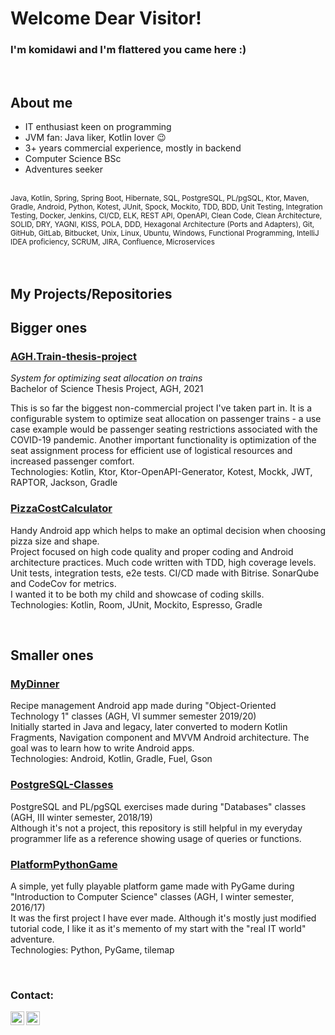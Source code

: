 # Welcome Dear Visitor! 

### I'm komidawi and I'm flattered you came here :)

<br />

## About me

* IT enthusiast keen on programming
* JVM fan: Java liker, Kotlin lover 😉
* 3+ years commercial experience, mostly in backend
* Computer Science BSc
* Adventures seeker

<br />
<sub>Java, Kotlin, Spring, Spring Boot, Hibernate, SQL, PostgreSQL, PL/pgSQL, Ktor, Maven, Gradle, Android, Python, Kotest, JUnit, Spock, Mockito, TDD, BDD, Unit Testing, Integration Testing, Docker, Jenkins, CI/CD, ELK, REST API, OpenAPI, Clean Code, Clean Architecture, SOLID, DRY, YAGNI, KISS, POLA, DDD, Hexagonal Architecture (Ports and Adapters), Git, GitHub, GitLab, Bitbucket, Unix, Linux, Ubuntu, Windows, Functional Programming, IntelliJ IDEA proficiency, SCRUM, JIRA, Confluence, Microservices</sub>
<br />

<br />
<br />

## My Projects/Repositories

## Bigger ones

### [AGH.Train-thesis-project](https://gitlab.com/komidawi/Agh-Train)

*System for optimizing seat allocation on trains*<br />
Bachelor of Science Thesis Project, AGH, 2021

This is so far the biggest non-commercial project I've taken part in. It is a configurable system to optimize seat allocation on passenger trains - a use case example would be passenger seating restrictions associated with the COVID-19 pandemic. Another important functionality is optimization of the seat assignment process for efficient use of logistical resources and increased passenger comfort.<br />
Technologies: Kotlin, Ktor, Ktor-OpenAPI-Generator, Kotest, Mockk, JWT, RAPTOR, Jackson, Gradle

### [PizzaCostCalculator](https://github.com/komidawi/PizzaCostCalculator)
Handy Android app which helps to make an optimal decision when choosing pizza size and shape.<br />
Project focused on high code quality and proper coding and Android architecture practices. Much code written with TDD, high coverage levels. Unit tests, integration tests, e2e tests. CI/CD made with Bitrise. SonarQube and CodeCov for metrics.<br />
I wanted it to be both my child and showcase of coding skills.<br />
Technologies: Kotlin, Room, JUnit, Mockito, Espresso, Gradle

<br />

## Smaller ones
### [MyDinner](https://github.com/komidawi/My-Dinner)
Recipe management Android app made during "Object-Oriented Technology 1" classes (AGH, VI summer semester 2019/20)<br />
Initially started in Java and legacy, later converted to modern Kotlin Fragments, Navigation component and MVVM Android architecture. The goal was to learn how to write Android apps.<br />
Technologies: Android, Kotlin, Gradle, Fuel, Gson

### [PostgreSQL-Classes](https://github.com/komidawi/PostgreSQL-Classes)
PostgreSQL and PL/pgSQL exercises made during "Databases" classes (AGH, III winter semester, 2018/19)<br />
Although it's not a project, this repository is still helpful in my everyday programmer life as a reference showing usage of queries or functions.

### [PlatformPythonGame](https://github.com/komidawi/Platform-Python-Game)
A simple, yet fully playable platform game made with PyGame during "Introduction to Computer Science" classes (AGH, I winter semester, 2016/17)<br />
It was the first project I have ever made. Although it's mostly just modified tutorial code, I like it as it's memento of my start with the "real IT world" adventure.<br />
Technologies: Python, PyGame, tilemap

<br />

### Contact:
[<img align="left" alt="komidawi | GMail" width="22px" src="https://cdn.jsdelivr.net/npm/simple-icons@v3/icons/gmail.svg" />][gmail]
[<img align="left" alt="komidawi | LinkedIn" width="22px" src="https://cdn.jsdelivr.net/npm/simple-icons@v3/icons/linkedin.svg" />][linkedin]<br />

[linkedin]: https://www.linkedin.com/in/dawidkomisarczuk/
[gmail]: mailto:komidawi@gmail.com
